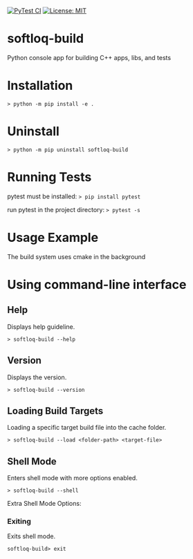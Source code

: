 [![PyTest CI](https://github.com/BrandonFoster/softloq-build/actions/workflows/pytest-ci.yml/badge.svg)](https://github.com/BrandonFoster/softloq-build/actions/workflows/pytest-ci.yml)
[![License: MIT](https://img.shields.io/badge/License-MIT-yellow.svg)](https://opensource.org/licenses/MIT)
# softloq-build
Python console app for building C++ apps, libs, and tests

# Installation
`> python -m pip install -e .`

# Uninstall
`> python -m pip uninstall softloq-build`

# Running Tests
pytest must be installed: `> pip install pytest`

run pytest in the project directory: `> pytest -s`

# Usage Example
The build system uses cmake in the background

# Using command-line interface
## Help
Displays help guideline.

`> softloq-build --help`

## Version
Displays the version.

`> softloq-build --version`

## Loading Build Targets
Loading a specific target build file into the cache folder.

`> softloq-build --load <folder-path> <target-file>`

## Shell Mode
Enters shell mode with more options enabled.

`> softloq-build --shell`

Extra Shell Mode Options:
### Exiting
Exits shell mode.

`softloq-build> exit`

